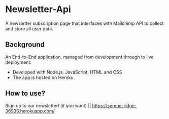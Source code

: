 # Newsletter-Api
A newsletter subscription page that interfaces with Mailchimp API to collect and store all user data.

## Background 
An End-to-End application, managed from development through to live deployment.
* Developed with Node.js. JavaScript, HTML and CSS
* The app is hosted on Heroku.


## How to use?
 Sign up to our newsletter! (if you want) || https://serene-ridge-36936.herokuapp.com/ 
